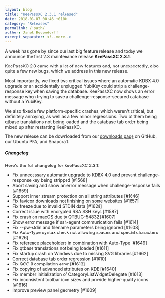 ```yaml
---
layout: blog
title: "KeePassXC 2.3.1 released"
date: 2018-03-07 00:46 +0100
category: "Releases"
permalink: /:path/
author: Janek Bevendorff
excerpt_separator: <!--more-->
---
```


<div class="blog-teaser-img">
<object type="image/svg+xml" data="{{ site.baseurl }}/images/keepassxc-logo.svg" alt="KeePassXC logo"></object>
</div>

A week has gone by since our last big feature release and today we announce the
first 2.3 maintenance release **KeePassXC 2.3.1**.

KeePassXC 2.3 came with a lot of new features and, not unexpectedly, also quite
a few new bugs, which we address in this new release.

<!--more-->

Most importantly, we fixed two critical issues where an automatic KDBX 4.0
upgrade or an accidentally unplugged YubiKey could strip a challenge-response
key when saving the database. KeePassXC now shows an error message when trying
to save a challenge-response-secured database without a YubiKey.

We also fixed a few platform-specific crashes, which weren't critical, but
definitely annoying, as well as a few minor regressions. Two of them being
qtbase translations not being loaded and the database tab order being mixed up
after restarting KeePassXC.

The new release can be downloaded from our
[downloads page](https://github.com/keepassxreboot/keepassxc/releases/tag/2.3.1)
on GitHub, our Ubuntu PPA, and Snapcraft.

##### Changelog

Here's the full changelog for KeePassXC 2.3.1:

- Fix unnecessary automatic upgrade to KDBX 4.0 and prevent challenge-response
  key being stripped [#1568]
- Abort saving and show an error message when challenge-response fails [#1659]
- Support inner stream protection on all string attributes [#1646]
- Fix favicon downloads not finishing on some websites [#1657]
- Fix freeze due to invalid STDIN data [#1628]
- Correct issue with encrypted RSA SSH keys [#1587]
- Fix crash on macOS due to QTBUG-54832 [#1607]
- Show error message if ssh-agent communication fails [#1614]
- Fix --pw-stdin and filename parameters being ignored [#1608]
- Fix Auto-Type syntax check not allowing spaces and special characters [#1626]
- Fix reference placeholders in combination with Auto-Type [#1649]
- Fix qtbase translations not being loaded [#1611]
- Fix startup crash on Windows due to missing SVG libraries [#1662]
- Correct database tab order regression [#1610]
- Fix GCC 8 compilation error [#1612]
- Fix copying of advanced attributes on KDE [#1640]
- Fix member initialization of CategoryListWidgetDelegate [#1613]
- Fix inconsistent toolbar icon sizes and provide higher-quality icons [#1616]
- Improve preview panel geometry [#1609]
